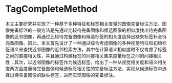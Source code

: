 # TagCompleteMethod
本文主要研究并实现了一种基于多种特征和标签相关度量的图像完备标注方法。图像完备标注的一般方法是先通过比较待完备图像和候选图像的相似度找出待完备图像的近邻图像，再通过比较待完备图像和候选标签的相关度选择出缺失标签补全待完备图像。因此，本文首先设计了一种通过综合考虑图像的多种视觉特征和初始标签语义来查找近邻图像的近邻检索方法，其中在计算语义相似度时不仅考虑了标签之间的直接相关性，并且通过构建标签的间接相关集来度量标签之间的间接相关性；其次，以近邻图像的标签作为候选标签，给出了一种从视觉相关度和语义相关度两方面度量待完备图像和候选标签相关性的完备标注方法，实现从候选标签中选择出待完备图像的缺失标签，进而实现图像的完备标注。
